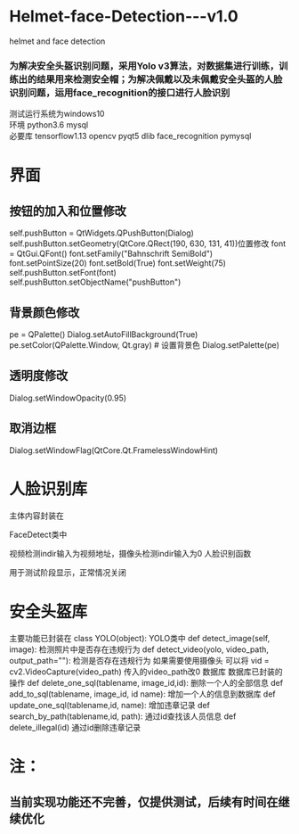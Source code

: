 # Helmet-face-Detection---v1.0
 helmet and face detection 
### 为解决安全头盔识别问题，采用Yolo v3算法，对数据集进行训练，训练出的结果用来检测安全帽；为解决佩戴以及未佩戴安全头盔的人脸识别问题，运用face_recognition的接口进行人脸识别
 
测试运行系统为windows10  
环境  python3.6 mysql  
必要库 tensorflow1.13 opencv pyqt5 dlib face_recognition pymysql  


# 界面
## 按钮的加入和位置修改
self.pushButton = QtWidgets.QPushButton(Dialog)
self.pushButton.setGeometry(QtCore.QRect(190, 630, 131, 41))位置修改
font = QtGui.QFont()
font.setFamily("Bahnschrift SemiBold")
font.setPointSize(20)
font.setBold(True)
font.setWeight(75)
self.pushButton.setFont(font)
self.pushButton.setObjectName("pushButton")
## 背景颜色修改
pe = QPalette()
Dialog.setAutoFillBackground(True)
pe.setColor(QPalette.Window, Qt.gray)  # 设置背景色
Dialog.setPalette(pe)
## 透明度修改
Dialog.setWindowOpacity(0.95)
## 取消边框
Dialog.setWindowFlag(QtCore.Qt.FramelessWindowHint)
# 人脸识别库
主体内容封装在
 
FaceDetect类中
 
视频检测indir输入为视频地址，摄像头检测indir输入为0
人脸识别函数
 
用于测试阶段显示，正常情况关闭
 
# 安全头盔库
主要功能已封装在
class YOLO(object):
YOLO类中
def detect_image(self, image):
检测照片中是否存在违规行为
def detect_video(yolo, video_path, output_path=""):
检测是否存在违规行为
如果需要使用摄像头
可以将
vid = cv2.VideoCapture(video_path)
传入的video_path改0
数据库
数据库已封装的操作
def delete_one_sql(tablename, image_id,id):
删除一个人的全部信息
def add_to_sql(tablename, image_id, id name):
增加一个人的信息到数据库
def update_one_sql(tablename,id, name):
增加违章记录
def search_by_path(tablename,id, path):
通过id查找该人员信息
def delete_illegal(id)
通过id删除违章记录  
# 注：
## 当前实现功能还不完善，仅提供测试，后续有时间在继续优化
